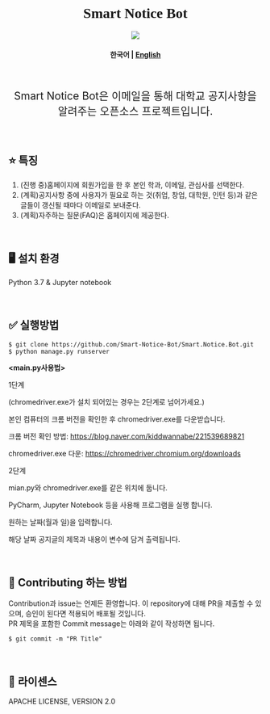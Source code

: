 
<h1 align="center" style='font-family: palatino Linotype'> Smart Notice Bot</h1>
<p align="center">
    <a href ="https://github.com/Smart-Notice-Bot/Smart.Notice.Bot/blob/main/LICENSE">
        <img src="https://img.shields.io/badge/license-Apache--2.0-blue?style=plastic&link=https://github.com/Smart-Notice-Bot/Smart.Notice.Bot/blob/main/LICENSE">
    </a>
</p>
<h4 align="center">
    <p>
        <b>한국어</b> |
        <a href="https://github.com/Smart-Notice-Bot/Smart.Notice.Bot/blob/main/README_en.md">English</a>
    <p>
</h4>
<br>
<p align='center' style='font-size:150%'>Smart Notice Bot은 이메일을 통해 대학교 공지사항을 알려주는 오픈소스 프로젝트입니다. </p>

<br>



## :star: 특징
1. (진행 중)홈페이지에 회원가입을 한 후 본인 학과, 이메일, 관심사를 선택한다.
2. (계획)공지사항 중에 사용자가 필요로 하는 것(취업, 창업, 대학원, 인턴 등)과 같은 글들이 갱신될 때마다 이메일로 보내준다.
3. (계획)자주하는 질문(FAQ)은 홈페이지에 제공한다.

<br>

## :desktop_computer: 설치 환경
Python 3.7 & Jupyter notebook

<br>

## :white_check_mark: 실행방법
```
$ git clone https://github.com/Smart-Notice-Bot/Smart.Notice.Bot.git
$ python manage.py runserver
```

**<main.py사용법>**

1단계 

(chromedriver.exe가 설치 되어있는 경우는 2단계로 넘어가세요.)

본인 컴퓨터의 크롬 버전을 확인한 후 chromedriver.exe를 다운받습니다. 

크롬 버전 확인 방법: https://blog.naver.com/kiddwannabe/221539689821

chromedriver.exe 다운: https://chromedriver.chromium.org/downloads

2단계 

mian.py와 chromedriver.exe를 같은 위치에 둡니다.

PyCharm, Jupyter Notebook 등을 사용해 프로그램을 실행 합니다.

원하는 날짜(월과 일)을 입력합니다.

해당 날짜 공지글의 제목과 내용이 변수에 담겨 출력됩니다.

<br>

## :loudspeaker: Contributing 하는 방법 
Contribution과 issue는 언제든 환영합니다. 이 repository에 대해 PR을 제출할 수 있으며, 승인이 된다면 적용되어 배포될 것입니다.<br>
PR 제목을 포함한 Commit message는 아래와 같이 작성하면 됩니다.<br>
```
$ git commit -m "PR Title"
```


<br>

## :page_with_curl: 라이센스
APACHE LICENSE, VERSION 2.0



